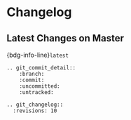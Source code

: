 # Changelog

<!--
Version codenames style: {adjective} {colorname}
versioning: Major.Minor.Patch
-->

## Latest Changes on Master

{bdg-info-line}`latest`

```{eval-rst}
.. git_commit_detail::
    :branch:
    :commit:
    :uncommitted:
    :untracked:

.. git_changelog::
  :revisions: 10
```
